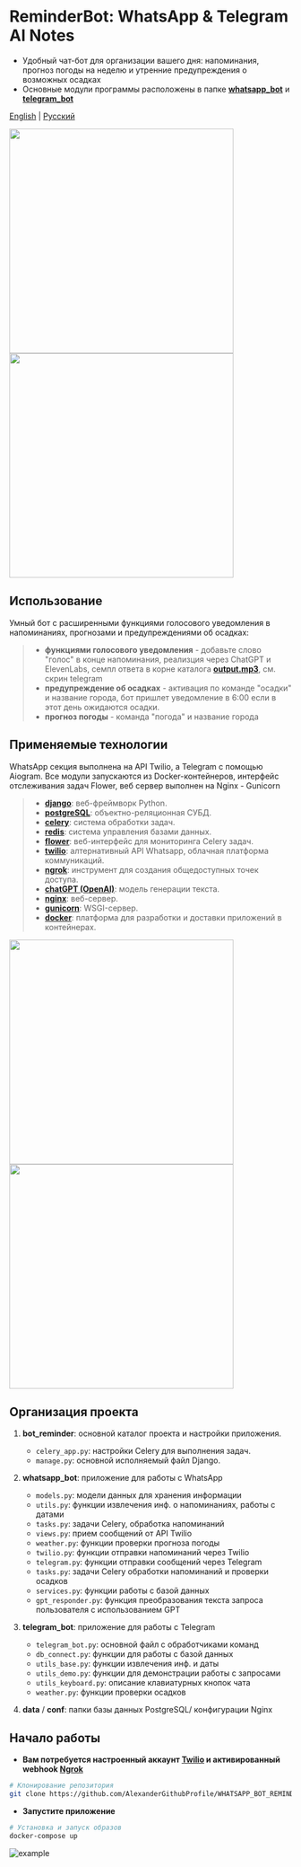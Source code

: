 # ReminderBot: WhatsApp & Telegram AI Notes
-  Удобный чат-бот для организации вашего дня: напоминания, прогноз погоды на неделю и утренние предупреждения о возможных осадках
- Основные модули программы расположены в папке [**whatsapp_bot**](./whatsapp_bot) и [**telegram_bot**](./telegram_bot)

 <p>
  <a href="https://github.com/AlexanderGithubProfile/WHATSAPP_BOT_REMINDER/blob/ef9176c4deb1eea0f5a3f4f6f2b63902b6e993f7/README_en.md">English</a> | <a href="https://github.com/AlexanderGithubProfile/WHATSAPP_BOT_REMINDER/blob/ef9176c4deb1eea0f5a3f4f6f2b63902b6e993f7/README.md">Русский</a>
</p>  

<p align="left">
 <img src="img/01_whatsapp_1.png" width="400">
 <img src="img/01_whatsapp_2.png" width="400">
</p>

## Использование 
Умный бот с расширенными функциями голосового уведомления в напоминаниях, прогнозами и предупреждениями об осадках:
> - **функциями голосового уведомления** - добавьте слово "голос" в конце напоминания, реализция через ChatGPT и ElevenLabs, семпл ответа в корне каталога [**output.mp3**](./telegram_bot/output.mp3), см. скрин telegram  
> - **предупреждение об осадках** - активация по команде "осадки" и название города, бот пришлет уведомление в 6:00 если в этот день ожидаются осадки.  
> - **прогноз погоды** - команда "погода" и название города


## Применяемые технологии
WhatsApp секция выполнена на API Twilio, а Telegram с помощью Aiogram. Все модули запускаются из Docker-контейнеров, интерфейс отслеживания задач Flower, веб сервер выполнен на Nginx - Gunicorn 

> - **[django](https://www.djangoproject.com/)**:              веб-фреймворк Python.
> - **[postgreSQL](https://www.postgresql.org/)**:    объектно-реляционная СУБД.
> - **[celery](https://docs.celeryproject.org/)**:              система обработки задач.
> - **[redis](https://redis.io/)**:                                          система управления базами данных.
> - **[flower](https://flower.readthedocs.io/)**:           веб-интерфейс для мониторинга Celery задач.
> - **[twilio](https://www.twilio.com/)**:                            алтернативный API Whatsapp, облачная платформа коммуникаций.
> - **[ngrok](https://ngrok.com/)**:                                    инструмент для создания общедоступных точек доступа.
> - **[chatGPT (OpenAI)](https://openai.com/chatgpt)**: модель генерации текста.
> - **[nginx](https://nginx.org/)**:                                         веб-сервер.
> - **[gunicorn](https://gunicorn.org/)**:                               WSGI-сервер.
> - **[docker](https://www.docker.com/)**:                              платформа для разработки и доставки приложений в контейнерах.


<p align="left">
   <img src="img/02_telegram_2.png" width="400">
   <img src="img/02_telegram_1.png" width="400">
 
</p>

## Организация проекта

1. **bot_reminder**: основной каталог проекта и настройки приложения.

    - `celery_app.py`: настройки Celery для выполнения задач.
    - `manage.py`: основной исполняемый файл Django.

2. **whatsapp_bot**: приложение для работы с WhatsApp

    - `models.py`: модели данных для хранения информации
    - `utils.py`: функции извлечения инф. о напоминаниях, работы с датами
    - `tasks.py`: задачи Celery, обработка напоминаний
    - `views.py`: прием сообщений от API Twilio
    - `weather.py`: функции проверки прогноза погоды
    - `twilio.py`: функции отправки напоминаний через Twilio
    - `telegram.py`: функции отправки сообщений через Telegram
    - `tasks.py`: задачи Celery обработки напоминаний и проверки осадков
    - `services.py`: функции работы с базой данных
    - `gpt_responder.py`: функция преобразования текста запроса пользователя с использованием GPT

2. **telegram_bot**: приложение для работы с Telegram
    - `telegram_bot.py`: основной файл с обработчиками команд
    - `db_connect.py`: функции для работы с базой данных
    - `utils_base.py`: функции извлечения инф. и даты
    - `utils_demo.py`: функции для демонстрации работы с запросами
    - `utils_keyboard.py`: описание клавиатурных кнопок чата
    - `weather.py`: функции проверки осадков
      
3. **data** / **conf**: папки базы данных PostgreSQL/ конфигурации Nginx

## Начало работы
- **Вам потребуется настроенный аккаунт [Twilio](https://www.twilio.com/) и активированный webhook [Ngrok](https://ngrok.com/)**


```bash
# Клонирование репозитория
git clone https://github.com/AlexanderGithubProfile/WHATSAPP_BOT_REMINDER.git
```
- **Запустите приложение**
```bash
# Установка и запуск образов
docker-compose up
```
![example](img/startup_logs.gif)
